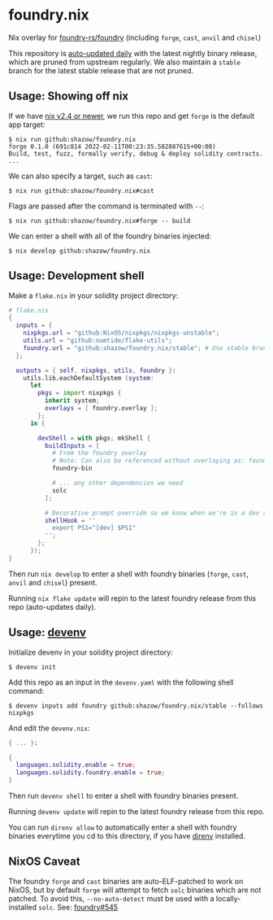 # foundry.nix

Nix overlay for [foundry-rs/foundry](https://github.com/foundry-rs/foundry/) (including `forge`, `cast`, `anvil` and `chisel`)

This repository is [auto-updated daily](https://github.com/shazow/foundry.nix/blob/main/.github/workflows/update-foundry-bin.yml) with the latest nightly binary release, which are pruned from upstream regularly. We also maintain a `stable` branch for the latest stable release that are not pruned.

## Usage: Showing off nix

If we have [nix v2.4 or newer](https://nix.dev/tutorials/install-nix), we run this repo and get `forge` is the default app target:

```console
$ nix run github:shazow/foundry.nix
forge 0.1.0 (691c814 2022-02-11T00:23:35.582887615+00:00)
Build, test, fuzz, formally verify, debug & deploy solidity contracts.
...
```

We can also specify a target, such as `cast`:

```console
$ nix run github:shazow/foundry.nix#cast
```

Flags are passed after the command is terminated with `--`:

```console
$ nix run github:shazow/foundry.nix#forge -- build
```

We can enter a shell with all of the foundry binaries injected:

```console
$ nix develop github:shazow/foundry.nix
```

## Usage: Development shell

Make a `flake.nix` in your solidity project directory:

```nix
# flake.nix
{
  inputs = {
    nixpkgs.url = "github:NixOS/nixpkgs/nixpkgs-unstable";
    utils.url = "github:numtide/flake-utils";
    foundry.url = "github:shazow/foundry.nix/stable"; # Use stable branch for permanent releases
  };

  outputs = { self, nixpkgs, utils, foundry }:
    utils.lib.eachDefaultSystem (system:
      let
        pkgs = import nixpkgs {
          inherit system;
          overlays = [ foundry.overlay ];
        };
      in {

        devShell = with pkgs; mkShell {
          buildInputs = [
            # From the foundry overlay
            # Note: Can also be referenced without overlaying as: foundry.defaultPackage.${system}
            foundry-bin

            # ... any other dependencies we need
            solc
          ];

          # Decorative prompt override so we know when we're in a dev shell
          shellHook = ''
            export PS1="[dev] $PS1"
          '';
        };
      });
}
```

Then run `nix develop` to enter a shell with foundry binaries (`forge`, `cast`, `anvil` and `chisel`) present.

Running `nix flake update` will repin to the latest foundry release from this repo (auto-updates daily).

## Usage: [devenv](https://devenv.sh/)

Initialize devenv in your solidity project directory:

```shell
$ devenv init
```

Add this repo as an input in the `devenv.yaml` with the following shell command:

```shell
$ devenv inputs add foundry github:shazow/foundry.nix/stable --follows nixpkgs
```

And edit the `devenv.nix`:

```nix
{ ... }:

{
  languages.solidity.enable = true;
  languages.solidity.foundry.enable = true;
}
```

Then run `devenv shell` to enter a shell with foundry binaries present.

Running `devenv update` will repin to the latest foundry release from this repo.

You can run `direnv allow` to automatically enter a shell with foundry binaries everytime you cd to this directory, if you have [direnv](https://github.com/nix-community/nix-direnv) installed.

## NixOS Caveat

The foundry `forge` and `cast` binaries are auto-ELF-patched to work on NixOS, but by default `forge` will attempt to fetch `solc` binaries which are not patched. To avoid this, `--no-auto-detect` must be used with a locally-installed `solc`. See: [foundry#545](https://github.com/foundry-rs/foundry/issues/545)
